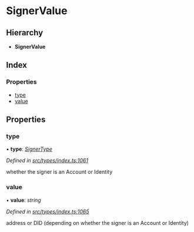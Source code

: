 # SignerValue

## Hierarchy

* **SignerValue**

## Index

### Properties

* [type](signervalue.md#type)
* [value](signervalue.md#value)

## Properties

### type

• **type**: [_SignerType_](../enums/signertype.md)

_Defined in_ [_src/types/index.ts:1061_](https://github.com/PolymathNetwork/polymesh-sdk/blob/7362b318/src/types/index.ts#L1061)

whether the signer is an Account or Identity

### value

• **value**: _string_

_Defined in_ [_src/types/index.ts:1065_](https://github.com/PolymathNetwork/polymesh-sdk/blob/7362b318/src/types/index.ts#L1065)

address or DID \(depending on whether the signer is an Account or Identity\)

